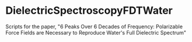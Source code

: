 # DielectricSpectroscopyFDTWater
Scripts for the paper, "6 Peaks Over 6 Decades of Frequency: Polarizable Force Fields are Necessary to Reproduce Water's Full Dielectric Spectrum"
